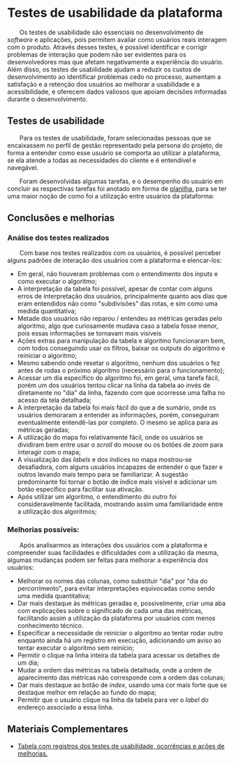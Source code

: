 # Testes de usabilidade da plataforma

&emsp;&emsp;Os testes de usabilidade são essenciais no desenvolvimento de _software_ e aplicações, pois permitem avaliar como usuários reais interagem com o produto. Através desses testes, é possível identificar e corrigir problemas de interação que podem não ser evidentes para os desenvolvedores mas que afetam negativamente a experiência do usuário. Além disso, os testes de usabilidade ajudam a reduzir os custos de desenvolvimento ao identificar problemas cedo no processo, aumentam a satisfação e a retenção dos usuários ao melhorar a usabilidade e a acessibilidade, e oferecem dados valiosos que apoiam decisões informadas durante o desenvolvimento.

## Testes de usabilidade

&emsp;&emsp;Para os testes de usabilidade, foram selecionadas pessoas que se encaixassem no perfil de gestão representado pela persona do projeto, de forma a entender como esse usuário se comporta ao utilizar a plataforma, se ela atende a todas as necessidades do cliente e é entendível e navegável.

&emsp;&emsp;Foram desenvolvidas algumas tarefas, e o desempenho do usuário em concluir as respectivas tarefas foi anotado em forma de [planilha](https://docs.google.com/spreadsheets/d/1S2-av-HPREhq1ombQiz0CiFgPJB2H9I0su1Xq9KxHIo/edit?usp=sharing), para se ter uma maior noção de como foi a utilização entre usuários da plataforma:

## Conclusões e melhorias

### Análise dos testes realizados
&emsp;&emsp;Com base nos testes realizados com os usuários, é possível perceber alguns padrões de interação dos usuários com a plataforma e elencar-los:
- Em geral, não houveram problemas com o entendimento dos inputs e como executar o algoritmo;
- A interpretação da tabela foi possível, apesar de contar com alguns erros de interpretação dos usuários, principalmente quanto aos dias que eram entendidos não como "subdivisões" das rotas, e sim como uma medida quantitativa;
- Metade dos usuários não reparou / entendeu as métricas geradas pelo algoritmo, algo que curiosamente mudava caso a tabela fosse menor, pois essas informações se tornavam mais visíveis
- Ações extras para manipulação da tabela e algoritmo funcionaram bem, com todos conseguindo usar os filtros, baixar os outputs do algoritmo e reiniciar o algoritmo;
- Mesmo sabendo onde resetar o algoritmo, nenhum dos usuários o fez antes de rodas o próximo algoritmo (necessário para o funcionamento);
- Acessar um dia específico do algoritmo foi, em geral, uma tarefa fácil, porém um dos usuários tentou clicar na linha da tabela ao invés de diretamente no "dia" da linha, fazendo com que ocorresse uma falha no acesso da tela detalhada;
- A interpretação da tabela foi mais fácil do que a de sumário, onde os usuários demoraram a entender as informações, porém, conseguiram eventualmente entendê-las por completo. O mesmo se aplica para as métricas geradas;
- A utilização do mapa foi relativamente fácil, onde os usuários se dividiram bem entre usar o *scroll* do mouse ou os botões de *zoom* para interagir com o mapa;
- A visualização das *labels* e dos índices no mapa mostrou-se desafiadora, com alguns usuários incapazes de entender o que fazer e outros levando mais tempo para se familiarizar. A sugestão predominante foi tornar o botão de índice mais visível e adicionar um botão específico para facilitar sua ativação.
- Após utilizar um algoritmo, o entendimento do outro foi consideravelmente facilitada, mostrando assim uma familiaridade entre a utilização dos algoritmos;

### Melhorias possíveis:
&emsp;&emsp;Após analisarmos as interações dos usuários com a plataforma e compreender suas facilidades e dificuldades com a utilização da mesma, algumas mudanças podem ser feitas para melhorar a experiência dos usuários:
- Melhorar os nomes das colunas, como substituir "dia" por "dia do percorrimento", para evitar interpretações equivocadas como sendo uma medida quantitativa;
- Dar mais destaque às métricas geradas e, possivelmente, criar uma aba com explicações sobre o significado de cada uma das métricas, facilitando assim a utilização da plataforma por usuários com menos conhecimento técnico.
- Especificar a necessidade de reiniciar o algoritmo ao tentar rodar outro enquanto ainda há um registro em execução, adicionando um aviso ao tentar executar o algoritmo sem reinício;
- Permitir o clique na linha inteira da tabela para acessar os detalhes de um dia;
- Mudar a ordem das métricas na tabela detalhada, onde a ordem de aparecimento das métricas não corresponde com a ordem das colunas;
- Dar mais destaque ao botão de _index_, usando uma cor mais forte que se destaque melhor em relação ao fundo do mapa;
- Permitir que o usuário clique na linha da tabela para ver o *label* do endereço associado a essa linha.

## Materiais Complementares

- [Tabela com registros dos testes de usabilidade, ocorrências e ações de melhorias.](https://docs.google.com/spreadsheets/d/1S2-av-HPREhq1ombQiz0CiFgPJB2H9I0su1Xq9KxHIo/edit?usp=sharing)